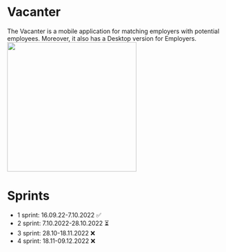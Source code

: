 # Vacanter
The Vacanter is a mobile application for matching employers with potential employees. Moreover, it also has a Desktop version for Employers.
<img src="https://user-images.githubusercontent.com/55112338/197409494-8b04a651-0cd0-43fc-a703-a393672411d6.svg" width="300" height="300">
# Sprints
- 1 sprint: 16.09.22-7.10.2022 ✅
- 2 sprint: 7.10.2022-28.10.2022 ⏳
- 3 sprint: 28.10-18.11.2022 ❌
- 4 sprint: 18.11-09.12.2022 ❌
